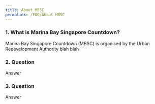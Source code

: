 ```yaml
---
title: About MBSC
permalink: /FAQ/About MBSC
---
```


### 1. What is Marina Bay Singapore Countdown? 

Marina Bay Singapore Countdown (MBSC) is organised by the Urban Redevelopment Authority blah blah

### 2. Question

Answer

### 3. Question

Answer
